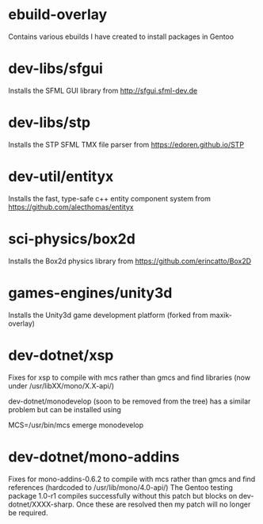 # ebuild-overlay

Contains various ebuilds I have created to install packages in Gentoo

# dev-libs/sfgui
Installs the SFML GUI library from http://sfgui.sfml-dev.de

# dev-libs/stp
Installs the STP SFML TMX file parser from https://edoren.github.io/STP

# dev-util/entityx
Installs the fast, type-safe c++ entity component system from https://github.com/alecthomas/entityx

# sci-physics/box2d
Installs the Box2d physics library from https://github.com/erincatto/Box2D

# games-engines/unity3d
Installs the Unity3d game development platform (forked from maxik-overlay)

# dev-dotnet/xsp
Fixes for xsp to compile with mcs rather than gmcs and find libraries (now under /usr/libXX/mono/X.X-api/)

dev-dotnet/monodevelop (soon to be removed from the tree) has a similar problem but can be installed using

MCS=/usr/bin/mcs emerge monodevelop

# dev-dotnet/mono-addins
Fixes for mono-addins-0.6.2 to compile with mcs rather than gmcs and find references (hardcoded to /usr/lib/mono/4.0-api/)
The Gentoo testing package 1.0-r1 compiles successfully without this patch but blocks on dev-dotnet/XXXX-sharp. Once these are resolved then my patch will no longer be required.

